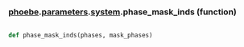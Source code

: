 ### [phoebe](phoebe.md).[parameters](phoebe.parameters.md).[system](phoebe.parameters.system.md).phase_mask_inds (function)


```py

def phase_mask_inds(phases, mask_phases)

```



